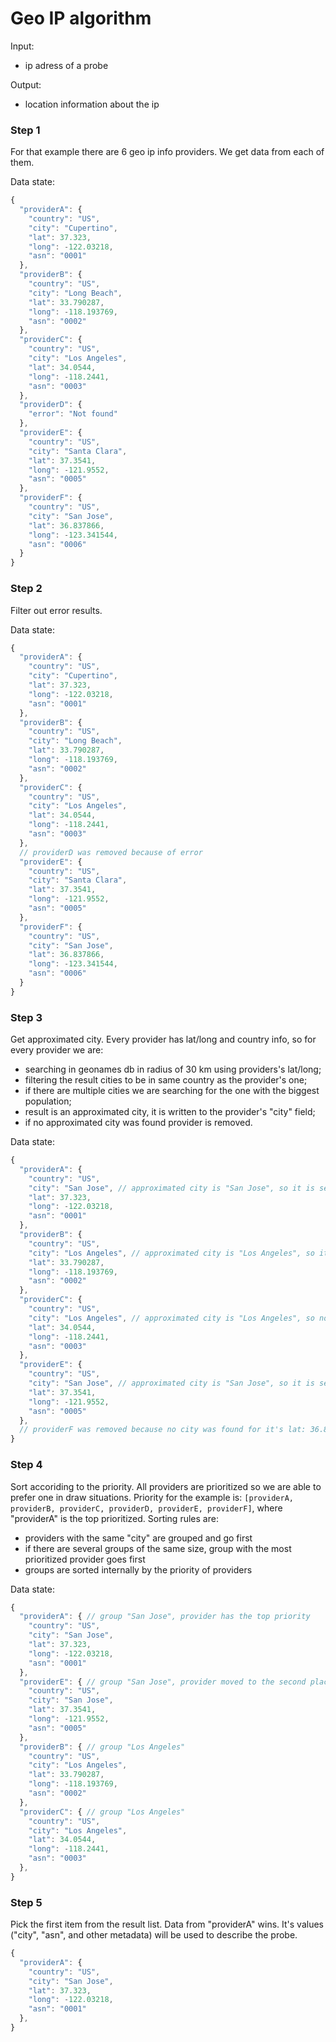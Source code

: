 # Geo IP algorithm

Input:
- ip adress of a probe

Output:
- location information about the ip

### Step 1

For that example there are 6 geo ip info providers. We get data from each of them.

Data state:
```js
{
  "providerA": {
    "country": "US",
    "city": "Cupertino",
    "lat": 37.323,
    "long": -122.03218,
    "asn": "0001"
  },
  "providerB": {
    "country": "US",
    "city": "Long Beach",
    "lat": 33.790287, 
    "long": -118.193769,
    "asn": "0002"
  },
  "providerC": {
    "country": "US",
    "city": "Los Angeles",
    "lat": 34.0544,
    "long": -118.2441,
    "asn": "0003"
  },
  "providerD": {
    "error": "Not found"
  },
  "providerE": {
    "country": "US",
    "city": "Santa Clara",
    "lat": 37.3541,
    "long": -121.9552,
    "asn": "0005"
  },
  "providerF": {
    "country": "US",
    "city": "San Jose",
    "lat": 36.837866,
    "long": -123.341544,
    "asn": "0006"
  }
}
```

### Step 2

Filter out error results.

Data state:
```js
{
  "providerA": {
    "country": "US",
    "city": "Cupertino",
    "lat": 37.323,
    "long": -122.03218,
    "asn": "0001"
  },
  "providerB": {
    "country": "US",
    "city": "Long Beach",
    "lat": 33.790287, 
    "long": -118.193769,
    "asn": "0002"
  },
  "providerC": {
    "country": "US",
    "city": "Los Angeles",
    "lat": 34.0544,
    "long": -118.2441,
    "asn": "0003"
  },
  // providerD was removed because of error
  "providerE": {
    "country": "US",
    "city": "Santa Clara",
    "lat": 37.3541,
    "long": -121.9552,
    "asn": "0005"
  },
  "providerF": {
    "country": "US",
    "city": "San Jose",
    "lat": 36.837866,
    "long": -123.341544,
    "asn": "0006"
  }
}
```

### Step 3

Get approximated city. Every provider has lat/long and country info, so for every provider we are:
- searching in geonames db in radius of 30 km using providers's lat/long;
- filtering the result cities to be in same country as the provider's one;
- if there are multiple cities we are searching for the one with the biggest population;
- result is an approximated city, it is written to the provider's "city" field;
- if no approximated city was found provider is removed.

Data state:
```js
{
  "providerA": {
    "country": "US",
    "city": "San Jose", // approximated city is "San Jose", so it is set instead of "Cupertino"
    "lat": 37.323,
    "long": -122.03218,
    "asn": "0001"
  },
  "providerB": {
    "country": "US",
    "city": "Los Angeles", // approximated city is "Los Angeles", so it is set instead of "Long Beach"
    "lat": 33.790287, 
    "long": -118.193769,
    "asn": "0002"
  },
  "providerC": {
    "country": "US",
    "city": "Los Angeles", // approximated city is "Los Angeles", so no changes here
    "lat": 34.0544,
    "long": -118.2441,
    "asn": "0003"
  },
  "providerE": {
    "country": "US",
    "city": "San Jose", // approximated city is "San Jose", so it is set instead of "Santa Clara"
    "lat": 37.3541,
    "long": -121.9552,
    "asn": "0005"
  },
  // providerF was removed because no city was found for it's lat: 36.837866, long: -123.341544
}
```

### Step 4

Sort accoriding to the priority. All providers are prioritized so we are able to prefer one in draw situations. Priority for the example is: `[providerA, providerB, providerC, providerD, providerE, providerF]`, where "providerA" is the top prioritized.
Sorting rules are:
- providers with the same "city" are grouped and go first
- if there are several groups of the same size, group with the most prioritized provider goes first
- groups are sorted internally by the priority of providers

Data state:
```js
{
  "providerA": { // group "San Jose", provider has the top priority
    "country": "US",
    "city": "San Jose",
    "lat": 37.323,
    "long": -122.03218,
    "asn": "0001"
  },
  "providerE": { // group "San Jose", provider moved to the second place as its group goes first
    "country": "US",
    "city": "San Jose", 
    "lat": 37.3541,
    "long": -121.9552,
    "asn": "0005"
  },
  "providerB": { // group "Los Angeles"
    "country": "US",
    "city": "Los Angeles", 
    "lat": 33.790287, 
    "long": -118.193769,
    "asn": "0002"
  },
  "providerC": { // group "Los Angeles"
    "country": "US",
    "city": "Los Angeles",
    "lat": 34.0544,
    "long": -118.2441,
    "asn": "0003"
  },
}
```

### Step 5

Pick the first item from the result list. Data from "providerA" wins. It's values ("city", "asn", and other metadata) will be used to describe the probe.

```js
{
  "providerA": {
    "country": "US",
    "city": "San Jose",
    "lat": 37.323,
    "long": -122.03218,
    "asn": "0001"
  },
}
```
